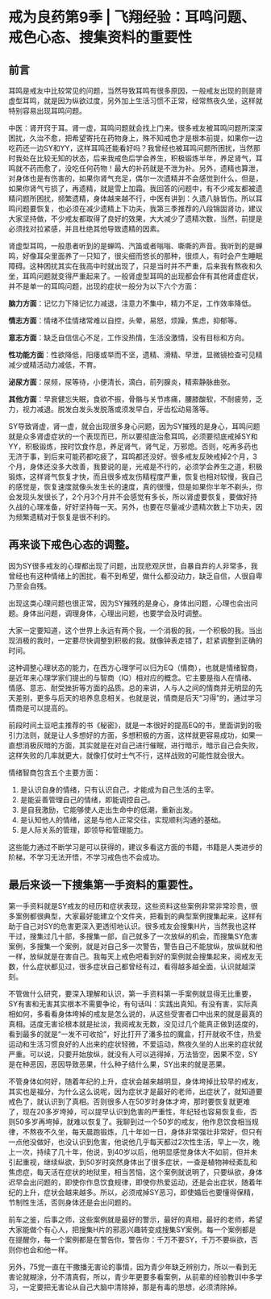 # 戒为良药第9季 | 飞翔经验：耳鸣问题、戒色心态、搜集资料的重要性

## 前言
耳鸣是戒友中比较常见的问题，当然导致耳鸣有很多原因，一般戒友出现的则是肾虚型耳鸣，就是因为纵欲过度，另外加上生活习惯不正常，经常熬夜久坐，这样就特别容易出现耳鸣问题。 

中医：肾开窍于耳。肾一虚，耳鸣问题就会找上门来。很多戒友被耳鸣问题所深深困扰，久治不愈，把希望寄托在药物身上，殊不知戒色才是根本前提，如果你一边吃药还一边SY和YY，这样耳鸣还能看好吗？我曾经也被耳鸣问题所困扰，当然那时我处在比较无知的状态，后来我戒色后学会养生，积极锻炼半年，养足肾气，耳鸣就不药而愈了，没吃任何药物！最大的补药就是不泄为补。另外，遗精也算泄，对身体也是有伤害的，如果你肾气充足，偶尔一次遗精并不会感觉到什么，但是，如果你肾气亏损了，再遗精，就是雪上加霜。我回答的问题中，有不少戒友都被遗精问题所困扰，频繁遗精，身体越来越不行，中医有讲到：久遗八脉皆伤。所以耳鸣问题要恢复，也必须在减少遗精上下功夫，我第三季推荐的八段锦固肾功，建议大家坚持做，不少戒友都取得了良好的效果，大大减少了遗精次数，当然，前提是必须找对拉紧感，并且杜绝其他导致遗精的因素。

肾虚型耳鸣，一般患者听到的是蝉鸣、汽笛或者嗡嗡、嘶嘶的声音。我听到的是蝉鸣，好像耳朵里面养了一只知了，很尖细而悠长的那种，很烦人，有时会产生睡眠障碍。这种困扰其实在我高中时就出现了，只是当时并不严重，后来我有熬夜和久坐，耳鸣问题就变得严重起来了。一般肾虚型耳鸣的出现都会伴有其他肾虚症状，并不是单一的耳鸣问题，出现的症状一般分为以下六个方面：

**脑力方面**：记忆力下降记忆力减退，注意力不集中，精力不足，工作效率降低。

**情志方面**：情绪不佳情绪常难以自控，头晕，易怒，烦躁，焦虑，抑郁等。　

**意志方面**：缺乏自信信心不足，工作没热情，生活没激情，没有目标和方向。

**性功能方面**：性欲降低，阳痿或举而不坚，遗精、滑精、早泄，显微镜检查可见精减少或精活动力减低，不育。

**泌尿方面**：尿频，尿等待，小便清长，滴白，前列腺炎，精索静脉曲张。　

**其他方面**：早衰健忘失眠，食欲不振，骨骼与关节疼痛，腰膝酸软，不耐疲劳，乏力，视力减退。脱发白发头发脱落或须发早白，牙齿松动易落等。 

SY导致肾虚，肾一虚，就会出现很多身心问题，因为SY摧残的是身心，耳鸣问题就是众多肾虚症状的一个表现而已，所以要彻底治愈耳鸣，必须要彻底戒掉SY和YY，积极锻炼，按时饮食作息，养足肾气，肾气足，万邪熄。否则，吃再多药也无济于事，到后来可能药都吃疲了，耳鸣都还没好。很多戒友反映戒掉2个月，3个月，身体还没多大改善，我要说的是，光戒是不行的，必须学会养生之道，积极锻炼，这样肾气恢复才快，而且很多戒友伤精程度严重，恢复也相对较慢，我自己的感觉是，恢复速度就像头发生长的速度，真的很慢，但是如果你半年不剃头，你会发现头发很长了，2个月3个月并不会感觉有多长，所以肾虚要恢复，要做好持久战的心理准备，好好坚持每一天。另外，也要在尽量减少遗精次数上下功夫，因为频繁遗精对于恢复是很不利的。 

## 再来谈下戒色心态的调整。

因为SY很多戒友的心理都出现了问题，出现悲观厌世，自暴自弃的人非常多，我曾经也有这种情绪上的困扰，看不到希望，做什么都没动力，缺乏自信，人很自卑乃至会自残。

出现这类心理问题也很正常，因为SY摧残的是身心，身体出问题，心理也会出问题。身体出问题，调理身体，心理出问题，也要学会及时调整。

大家一定要知道，这个世界上永远有两个我，一个消极的我，一个积极的我。当出现消极的我时，一定要尽快调整到积极的我。就像钟表走错了，赶紧调整到正确的时间。

这种调整心理状态的能力，在西方心理学可以归为EQ（情商），也就是情绪智商，是近年来心理学家们提出的与智商（IQ）相对应的概念。它主要是指人在情绪、情感、意志、耐受挫折等方面的品质。总的来讲，人与人之间的情商并无明显的先天差别，更多与后天的培养息息相关。也就是说，情商是后天“习得”的，通过学习情商是可以提高的。

前段时间土豆吧主推荐的书《秘密》，就是一本很好的提高EQ的书，里面讲到的吸引力法则，就是让人多想好的方面，多想积极的方面，这样就更容易成功，如果一直想消极灰暗的方面，其实就是在对自己进行催眠，进行暗示，暗示自己会失败，这样失败的几率就更大，就像打仗时士气不行，这样战败的可能性就会很大。

情绪智商包含五个主要方面： 　　

1. 是认识自身的情绪，只有认识自己，才能成为自己生活的主宰。 　　
2. 是能妥善管理自己的情绪，即能调控自己。 　　
3. 是自我激励，它能够使人走出生命中的低潮，重新出发。 　　
4. 是认知他人的情绪，这是与他人正常交往，实现顺利沟通的基础。 　　
5. 是人际关系的管理，即领导和管理能力。 

这些能力通过不断学习是可以获得的，建议多看这方面的书籍，书籍是人类进步的阶梯，不学习无法开悟，不学习戒色也不会成功。 

## 最后来谈一下搜集第一手资料的重要性。

第一手资料就是SY戒友的经历和症状表现，这些资料这些案例非常非常珍贵，很多案例都很典型，大家最好能建立个文件夹，把看到的典型案例搜集起来，这样有助于自己对SY的危害更深入更透彻地认识。很多戒友会搜集H片，当然我也这样干过，搜集过几十部，多搜集一部，自己就多了一次放纵的机会，而搜集SY危害案例，多搜集一个案例，就是对自己多一次警告，警告自己不能放纵，放纵就和他一样，放纵就是在害自己。我每天上戒色吧看到好的案例就会搜集起来，阅戒友无数，什么症状都见过，很多症状自己都曾经有过，看得越多越全面，认识就越深刻。

不管做什么研究，要深入理解和认识，第一手资料第一手案例就显得无比重要，SY有害和无害其实根本不需要争论，有句话叫：实践出真知。有没有害，实际真相如何，多看看身体垮掉的戒友是怎么说的，从这些受害者口中出来的就是最真的真相。适度无害论根本就是扯淡，我阅戒友无数，没见过几个能真正做到适度的，看到最多的就是“一发不可收拾”，好比打开了潘多拉的魔盒，打开就收不住，热爱运动和生活习惯良好的人出来的症状轻微，不爱运动，熬夜久坐的人出来的症状就严重。可以说，只要开始放纵，就没有人可以逃得掉，万法皆空，因果不空，SY是在种恶因，恶因导致恶果，什么种子结什么果，SY出来的就是恶果。

不管身体如何好，随着年纪的上升，症状会越来越明显，身体垮掉比较早的戒友，其实也是福分，为什么这么说呢，因为症状才是最好的老师，出症状了，就知道要戒色了，就认识到了真相。否则很多人在50岁时身体才垮，那时要恢复就更难了，现在20多岁垮掉，可以提早认识到危害的严重性，年纪轻也容易恢复些，否则50多岁再垮掉，就难以恢复了。我聊到过一个50岁的戒友，他作息饮食相当规律，不熬夜不久坐，每天晨跑锻炼，几十年如一日，身体非常强壮非常好，但只有一点他没做好，也没认识到危害，他说他几乎每天都过2次性生活，早上一次，晚上一次，持续了几十年，他说，到40岁以后，他明显感觉身体大不如前，但并未引起重视，继续纵欲，到50岁时突然身体出了很多症状，一查是植物神经紊乱和焦虑症，每天活在症状的地狱里，相当苦恼，这个案例就说明了，只要纵欲，身体迟早会出问题的，即使你作息饮食规律，即使你热爱运动，还是会出症状，随着年纪的上升，症状会越来越多。所以，必须戒掉SY恶习，即使婚后也要懂得保精，节制性生活，否则身体还是会出问题的。

前车之鉴，后事之师，这些案例就是最好的警示，最好的真相，最好的老师，希望大家能做个有心人，把搜集H片的邪恶兴趣转变成搜集SY案例。每一个案例都是在提醒你，每一个案例都是在警告你，警告你：千万不要SY，千万不要纵欲，否则你也会和他一样。

另外，75党一直在干撒播无害论的事情，因为青少年缺乏辨别力，所以一看到无害论就糊涂，分不清真假，所以，青少年更要多看案例，从前辈的经验教训中多学习，一定要把无害论从自己大脑中清除掉，那是有毒的思想，必须清除掉。